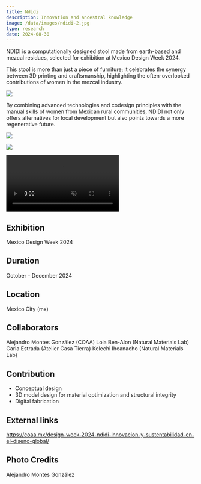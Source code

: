 ```yaml
---
title: Ndidi
description: Innovation and ancestral knowledge 
image: /data/images/ndidi-2.jpg
type: research
date: 2024-08-30
---
```

NDIDI is a computationally designed stool made from earth-based and mezcal residues, selected for exhibition at Mexico Design Week 2024. 

This stool is more than just a piece of furniture; it celebrates the synergy between 3D printing and craftsmanship, highlighting the often-overlooked contributions of women in the mezcal industry. 

![](/data/images/ndidi-women.jpg)

By combining advanced technologies and codesign principles with the manual skills of women from Mexican rural communities, NDIDI not only offers alternatives for local development but also points towards a more regenerative future.

![](/data/images/ndidi-3.jpg)

![](/data/images/ndidi-4.jpg)

<p>
    <video src="/data/images/ndidi-computation.mp4" muted controls></video>
</p>

## Exhibition
Mexico Design Week 2024

## Duration
October - December 2024

## Location
Mexico City (mx)

## Collaborators
Alejandro Montes González (COAA)
Lola Ben-Alon (Natural Materials Lab)
Carla Estrada (Atelier Casa Tierra)
Kelechi Iheanacho (Natural Materials Lab) 

## Contribution
- Conceptual design
- 3D model design for material optimization and structural integrity
- Digital fabrication

## External links
https://coaa.mx/design-week-2024-ndidi-innovacion-y-sustentabilidad-en-el-diseno-global/

## Photo Credits
Alejandro Montes González
